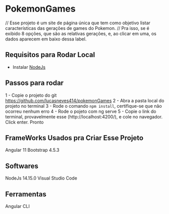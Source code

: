 # PokemonGames
// Esse projeto é um site de página única que tem como objetivo listar características das gerações de games do Pokemon. 
// Pra isso, se é exibido 8 opções, que são as relativas gerações, e, ao clicar em uma, os dados aparecem em baixo dessa label.


## Requisitos para Rodar Local

- Instalar [NodeJs](https://nodejs.org/en/)

## Passos para rodar
1 - Copie o projeto do git https://github.com/lucasneves414/pokemonGames
2 - Abra a pasta local do projeto no terminal
3 - Rode o comando `npm install`, certifique-se que não ocorreu nenhum erro
4 - Rode o pojeto com ng serve
5 - Copie o link do terminal, provavelmente esse (http://localhost:4200/), e cole no navegador. Click enter. Pronto


## FrameWorks Usados pra Criar Esse Projeto
Angular 11
Bootstrap 4.5.3

## Softwares
NodeJs 14.15.0
Visual Studio Code

## Ferramentas
Angular CLI
